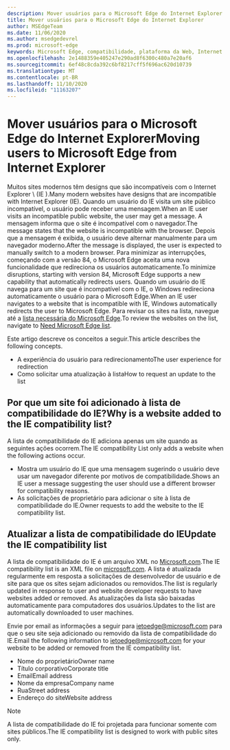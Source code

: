 ```yaml
---
description: Mover usuários para o Microsoft Edge do Internet Explorer
title: Mover usuários para o Microsoft Edge do Internet Explorer
author: MSEdgeTeam
ms.date: 11/06/2020
ms.author: msedgedevrel
ms.prod: microsoft-edge
keywords: Microsoft Edge, compatibilidade, plataforma da Web, Internet Explorer
ms.openlocfilehash: 2e1488359e405247e290ad8f6300c480a7e20af6
ms.sourcegitcommit: 6ef48c8cda392c6bf8217cff5f696ac620d10739
ms.translationtype: MT
ms.contentlocale: pt-BR
ms.lasthandoff: 11/10/2020
ms.locfileid: "11163207"
---
```

# <span data-ttu-id="41b43-104">Mover usuários para o Microsoft Edge do Internet Explorer</span><span class="sxs-lookup"><span data-stu-id="41b43-104">Moving users to Microsoft Edge from Internet Explorer</span></span> 

<span data-ttu-id="41b43-105">Muitos sites modernos têm designs que são incompatíveis com o Internet Explorer \ (IE \).</span><span class="sxs-lookup"><span data-stu-id="41b43-105">Many modern websites have designs that are incompatible with Internet Explorer \(IE\).</span></span>  <span data-ttu-id="41b43-106">Quando um usuário do IE visita um site público incompatível, o usuário pode receber uma mensagem.</span><span class="sxs-lookup"><span data-stu-id="41b43-106">When an IE user visits an incompatible public website, the user may get a message.</span></span>  <span data-ttu-id="41b43-107">A mensagem informa que o site é incompatível com o navegador.</span><span class="sxs-lookup"><span data-stu-id="41b43-107">The message states that the website is incompatible with the browser.</span></span>  <span data-ttu-id="41b43-108">Depois que a mensagem é exibida, o usuário deve alternar manualmente para um navegador moderno.</span><span class="sxs-lookup"><span data-stu-id="41b43-108">After the message is displayed, the user is expected to manually switch to a modern browser.</span></span>  <span data-ttu-id="41b43-109">Para minimizar as interrupções, começando com a versão 84, o Microsoft Edge aceita uma nova funcionalidade que redireciona os usuários automaticamente.</span><span class="sxs-lookup"><span data-stu-id="41b43-109">To minimize disruptions, starting with version 84, Microsoft Edge supports a new capability that automatically redirects users.</span></span>  <span data-ttu-id="41b43-110">Quando um usuário do IE navega para um site que é incompatível com o IE, o Windows redireciona automaticamente o usuário para o Microsoft Edge.</span><span class="sxs-lookup"><span data-stu-id="41b43-110">When an IE user navigates to a website that is incompatible with IE, Windows automatically redirects the user to Microsoft Edge.</span></span>  <span data-ttu-id="41b43-111">Para revisar os sites na lista, navegue até a [lista necessária do Microsoft Edge][MicrosoftEdgeNeededgeV1].</span><span class="sxs-lookup"><span data-stu-id="41b43-111">To review the websites on the list, navigate to [Need Microsoft Edge list][MicrosoftEdgeNeededgeV1].</span></span>

<span data-ttu-id="41b43-112">Este artigo descreve os conceitos a seguir.</span><span class="sxs-lookup"><span data-stu-id="41b43-112">This article describes the following concepts.</span></span>  

*   <span data-ttu-id="41b43-113">A experiência do usuário para redirecionamento</span><span class="sxs-lookup"><span data-stu-id="41b43-113">The user experience for redirection</span></span>  
*   <span data-ttu-id="41b43-114">Como solicitar uma atualização à lista</span><span class="sxs-lookup"><span data-stu-id="41b43-114">How to request an update to the list</span></span>  
    
## <span data-ttu-id="41b43-115">Por que um site foi adicionado à lista de compatibilidade do IE?</span><span class="sxs-lookup"><span data-stu-id="41b43-115">Why is a website added to the IE compatibility list?</span></span>  

<span data-ttu-id="41b43-116">A lista de compatibilidade do IE adiciona apenas um site quando as seguintes ações ocorrem.</span><span class="sxs-lookup"><span data-stu-id="41b43-116">The IE compatibility List only adds a website when the following actions occur.</span></span>  

*   <span data-ttu-id="41b43-117">Mostra um usuário do IE que uma mensagem sugerindo o usuário deve usar um navegador diferente por motivos de compatibilidade.</span><span class="sxs-lookup"><span data-stu-id="41b43-117">Shows an IE user a message suggesting the user should use a different browser for compatibility reasons.</span></span>  
*   <span data-ttu-id="41b43-118">As solicitações de proprietário para adicionar o site à lista de compatibilidade do IE.</span><span class="sxs-lookup"><span data-stu-id="41b43-118">Owner requests to add the website to the IE compatibility list.</span></span>  
    
## <span data-ttu-id="41b43-119">Atualizar a lista de compatibilidade do IE</span><span class="sxs-lookup"><span data-stu-id="41b43-119">Update the IE compatibility list</span></span>  

<span data-ttu-id="41b43-120">A lista de compatibilidade do IE é um arquivo XML no [Microsoft.com][MicrosoftOfficialHome].</span><span class="sxs-lookup"><span data-stu-id="41b43-120">The IE compatibility list is an XML file on [microsoft.com][MicrosoftOfficialHome].</span></span>  <span data-ttu-id="41b43-121">A lista é atualizada regularmente em resposta a solicitações de desenvolvedor de usuário e de site para que os sites sejam adicionados ou removidos.</span><span class="sxs-lookup"><span data-stu-id="41b43-121">The list is regularly updated in response to user and website developer requests to have websites added or removed.</span></span>  <span data-ttu-id="41b43-122">As atualizações da lista são baixadas automaticamente para computadores dos usuários.</span><span class="sxs-lookup"><span data-stu-id="41b43-122">Updates to the list are automatically downloaded to user machines.</span></span>  

<span data-ttu-id="41b43-123">Envie por email as informações a seguir para [ietoedge@microsoft.com][MailtoMicrosoftIetoedge] para que o seu site seja adicionado ou removido da lista de compatibilidade do IE.</span><span class="sxs-lookup"><span data-stu-id="41b43-123">Email the following information to [ietoedge@microsoft.com][MailtoMicrosoftIetoedge] for your website to be added or removed from the IE compatibility list.</span></span>    

*   <span data-ttu-id="41b43-124">Nome do proprietário</span><span class="sxs-lookup"><span data-stu-id="41b43-124">Owner name</span></span>  
*   <span data-ttu-id="41b43-125">Título corporativo</span><span class="sxs-lookup"><span data-stu-id="41b43-125">Corporate title</span></span>  
*   <span data-ttu-id="41b43-126">Email</span><span class="sxs-lookup"><span data-stu-id="41b43-126">Email address</span></span>  
*   <span data-ttu-id="41b43-127">Nome da empresa</span><span class="sxs-lookup"><span data-stu-id="41b43-127">Company name</span></span>  
*   <span data-ttu-id="41b43-128">Rua</span><span class="sxs-lookup"><span data-stu-id="41b43-128">Street address</span></span>  
*   <span data-ttu-id="41b43-129">Endereço do site</span><span class="sxs-lookup"><span data-stu-id="41b43-129">Website address</span></span>  
    
> [!NOTE]
> <span data-ttu-id="41b43-130">A lista de compatibilidade do IE foi projetada para funcionar somente com sites públicos.</span><span class="sxs-lookup"><span data-stu-id="41b43-130">The IE compatibility list is designed to work with public sites only.</span></span>  

<!-- links -->  

[MailtoMicrosoftIetoedge]: mailto:ietoedge@microsoft.com "Enviar um email para ietoedge@microsoft.com"  

[MicrosoftOfficialHome]: https://www.microsoft.com "Microsoft Official Home"  

[MicrosoftEdgeNeededgeV1]:  https://edge.microsoft.com/neededge/v1 "É preciso ter o Microsoft Edge List v1 XML | Microsoft Edge"  
